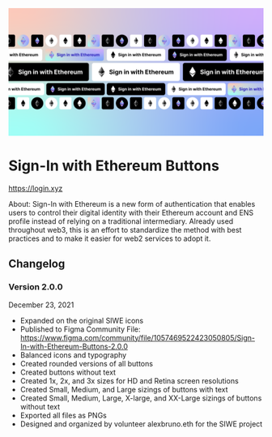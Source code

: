 ![Sign-in with Ethereum Buttons preview image showing different options available for developer use.](https://github.com/alexcbruno/SIWE-Buttons/raw/main/2.0.0/SIWE-Preview-v2.0.0.png?raw=true)

# Sign-In with Ethereum Buttons

https://login.xyz

About: Sign-In with Ethereum is a new form of authentication that enables users to control their digital identity with their Ethereum account and ENS profile instead of relying on a traditional intermediary. Already used throughout web3, this is an effort to standardize the method with best practices and to make it easier for web2 services to adopt it.


## Changelog

### Version 2.0.0
December 23, 2021
- Expanded on the original SIWE icons
- Published to Figma Community File: https://www.figma.com/community/file/1057469522423050805/Sign-In-with-Ethereum-Buttons-2.0.0
- Balanced icons and typography
- Created rounded versions of all buttons
- Created buttons without text
- Created 1x, 2x, and 3x sizes for HD and Retina screen resolutions
- Created Small, Medium, and Large sizings of buttons with text
- Created Small, Medium, Large, X-large, and XX-Large sizings of buttons without text
- Exported all files as PNGs
- Designed and organized by volunteer alexbruno.eth for the SIWE project
